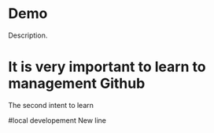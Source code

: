 # Demo
 Description.
# It is very important to learn to management Github
 The second intent to learn
 
 #local developement
 New line